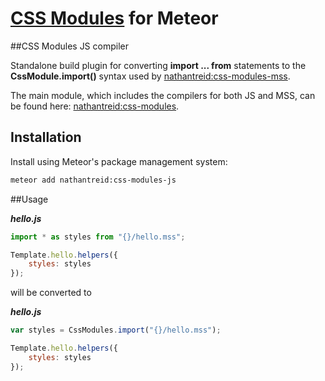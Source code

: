 # [CSS Modules](https://github.com/css-modules/css-modules) for Meteor

##CSS Modules JS compiler

Standalone build plugin for converting **import ... from** statements to the **CssModule.import()** syntax used by [nathantreid:css-modules-mss](https://github.com/nathantreid/meteor-css-modules-mss).

The main module, which includes the compilers for both JS and MSS, can be found here: [nathantreid:css-modules](https://github.com/nathantreid/meteor-css-modules).

## Installation

Install using Meteor's package management system:

```bash
meteor add nathantreid:css-modules-js
```

##Usage

***hello.js***
``` js
import * as styles from "{}/hello.mss";

Template.hello.helpers({
    styles: styles
});
```

will be converted to

***hello.js***
``` js
var styles = CssModules.import("{}/hello.mss");

Template.hello.helpers({
    styles: styles
});
```
